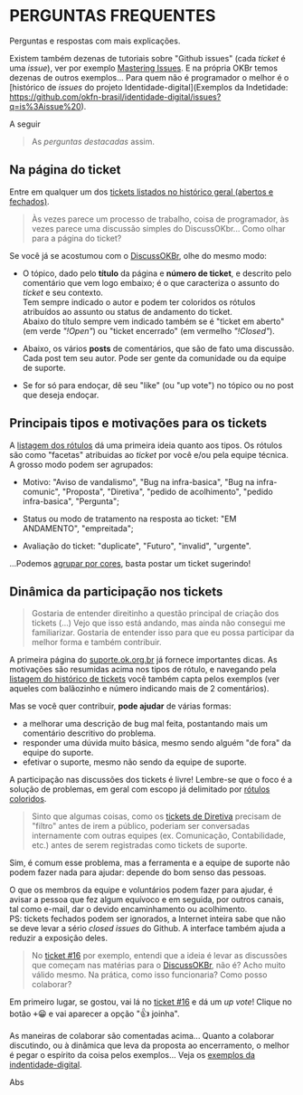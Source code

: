 # PERGUNTAS FREQUENTES
Perguntas e respostas com mais explicações.

Existem também dezenas de tutoriais sobre "Github issues" (cada *ticket* é uma *issue*), ver por exemplo [Mastering Issues](https://guides.github.com/features/issues/). E na própria OKBr temos dezenas de outros exemplos... Para quem não é programador o melhor é o [histórico de *issues* do projeto Identidade-digital](Exemplos da Indetidade: https://github.com/okfn-brasil/identidade-digital/issues?q=is%3Aissue%20).

A seguir

> As *perguntas destacadas* assim.

## Na página do ticket

Entre em qualquer um dos [tickets listados no histórico geral (abertos e fechados)](https://github.com/okfn-brasil/suporte/issues?utf8=%E2%9C%93&q=is%3Aissue%20).

> Às vezes parece um processo de trabalho, coisa de programador, às vezes parece uma discussão simples do DiscussOKbr... Como olhar para a página do ticket?

Se você já se acostumou com o [DiscussOKBr](http://discuss.ok.org.br), olhe do mesmo modo:

* O tópico, dado pelo **título** da página e **número de ticket**, e descrito pelo comentário que vem logo embaixo; é o que caracteriza o assunto do *ticket* e seu contexto. <br/>Tem sempre indicado o autor e podem ter coloridos os rótulos atribuídos ao assunto ou status de andamento do ticket.<br/>Abaixo do título sempre vem indicado também se é "ticket em aberto" (em verde *"!Open"*) ou "ticket encerrado" (em vermelho *"!Closed"*).

* Abaixo, os vários **posts** de comentários, que são de fato uma discussão.<br/>Cada post tem seu autor. Pode ser gente da comunidade ou da equipe de suporte.

* Se for só para endoçar, dê seu "like" (ou "up vote") no tópico ou no post que deseja endoçar.


## Principais tipos e motivações para os tickets

A [listagem dos rótulos](https://github.com/okfn-brasil/suporte/labels) dá uma primeira ideia quanto aos tipos. Os rótulos são como "facetas" atribuidas ao *ticket* por você e/ou pela equipe técnica. A grosso modo podem ser agrupados:

* Motivo: "Aviso de vandalismo", "Bug na infra-basica", "Bug na infra-comunic", "Proposta",  "Diretiva", "pedido de acolhimento", "pedido infra-basica", "Pergunta";

* Status ou modo de tratamento na resposta ao ticket:  "EM ANDAMENTO", "empreitada";

* Avaliação do ticket: "duplicate", "Futuro", "invalid", "urgente".

...Podemos [agrupar por cores](https://static.robinpowered.com/blog/images/github-tagging-style/robin-github-issue-tag-system.png), basta postar um ticket sugerindo!

## Dinâmica da participação nos tickets

> Gostaria de entender direitinho a questão principal de criação dos tickets (...) Vejo que isso está andando, mas ainda não consegui me familiarizar. Gostaria de entender isso para que eu possa participar da melhor forma e também contribuir.

A primeira página do [suporte.ok.org.br](http://suporte.ok.org.br) já fornece importantes dicas. As motivações são resumidas acima nos tipos de rótulo, e navegando pela [listagem do histórico de tickets](https://github.com/okfn-brasil/suporte/issues?utf8=%E2%9C%93&q=is%3Aissue%20) você também capta pelos exemplos (ver aqueles com balãozinho e número indicando mais de 2 comentários).

Mas se você quer contribuir, **pode ajudar** de várias formas:

*  a melhorar uma descrição de bug mal feita, postantando mais um comentário descritivo do problema.
*  responder uma dúvida muito básica, mesmo sendo alguém "de fora" da equipe do suporte.
* efetivar o suporte, mesmo não sendo da equipe de suporte.

A participação nas discussões dos tickets é livre! Lembre-se que o foco é a solução de problemas, em  geral com escopo já delimitado por [rótulos coloridos](https://github.com/okfn-brasil/suporte/labels).


> Sinto que algumas coisas, como os [tickets de Diretiva](https://github.com/okfn-brasil/suporte/labels/Diretiva) precisam de "filtro" antes de irem a público, poderiam  ser conversadas internamente com outras equipes (ex. Comunicação, Contabilidade, etc.) antes de serem registradas como tickets de suporte.

Sim, é comum esse problema, mas a ferramenta e a equipe de suporte não podem fazer nada para ajudar: depende do bom senso das pessoas.

O que os membros da equipe e voluntários podem fazer para ajudar, é avisar a pessoa que fez algum equívoco e em seguida, por outros canais, tal como e-mail, dar o devido encaminhamento ou acolhimento.  <br/>PS: tickets fechados podem ser ignorados, a Internet inteira sabe que não se deve levar a sério *closed issues* do Github. A interface também ajuda a reduzir a exposição deles.

> No [ticket #16](https://suporte.ok.org.br/ticket/17) por exemplo, entendi que a ideia é levar as discussões que começam nas matérias para o [DiscussOKBr](https://discuss.ok.org.br), não é? Acho muito válido mesmo. Na prática, como isso funcionaria? Como posso colaborar?

Em primeiro lugar, se gostou, vai lá no [ticket #16](https://suporte.ok.org.br/ticket/17) e dá um *up vote*! Clique no botão <big>`+😁`</big> e vai aparecer a opção "<big>👍</big> joinha".

As maneiras de colaborar são comentadas acima... Quanto a colaborar discutindo, ou à dinâmica que leva da proposta ao encerramento, o melhor é pegar o espírito da coisa pelos exemplos... Veja os  [exemplos da indentidade-digital](https://github.com/okfn-brasil/identidade-digital/issues?q=is%3Aissue+is%3Aclosed).




Abs
